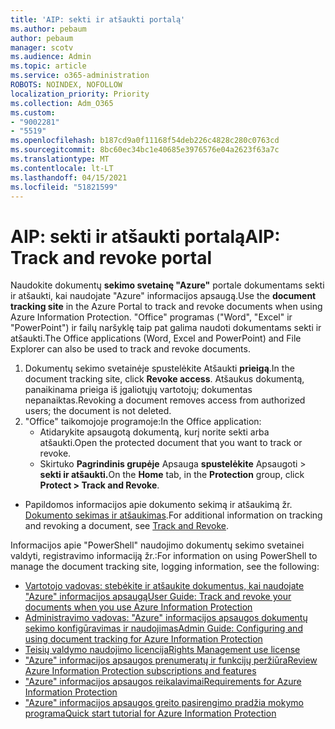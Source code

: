 ```yaml
---
title: 'AIP: sekti ir atšaukti portalą'
ms.author: pebaum
author: pebaum
manager: scotv
ms.audience: Admin
ms.topic: article
ms.service: o365-administration
ROBOTS: NOINDEX, NOFOLLOW
localization_priority: Priority
ms.collection: Adm_O365
ms.custom:
- "9002281"
- "5519"
ms.openlocfilehash: b187cd9a0f11168f54deb226c4828c280c0763cd
ms.sourcegitcommit: 8bc60ec34bc1e40685e3976576e04a2623f63a7c
ms.translationtype: MT
ms.contentlocale: lt-LT
ms.lasthandoff: 04/15/2021
ms.locfileid: "51821599"
---
```

# <a name="aip-track-and-revoke-portal"></a><span data-ttu-id="9c7dd-102">AIP: sekti ir atšaukti portalą</span><span class="sxs-lookup"><span data-stu-id="9c7dd-102">AIP: Track and revoke portal</span></span>

<span data-ttu-id="9c7dd-103">Naudokite dokumentų **sekimo svetainę "Azure"** portale dokumentams sekti ir atšaukti, kai naudojate "Azure" informacijos apsaugą.</span><span class="sxs-lookup"><span data-stu-id="9c7dd-103">Use the **document tracking site** in the Azure Portal to track and revoke documents when using Azure Information Protection.</span></span> <span data-ttu-id="9c7dd-104">"Office" programas ("Word", "Excel" ir "PowerPoint") ir failų naršyklę taip pat galima naudoti dokumentams sekti ir atšaukti.</span><span class="sxs-lookup"><span data-stu-id="9c7dd-104">The Office applications (Word, Excel and PowerPoint) and File Explorer can also be used to track and revoke documents.</span></span>

1. <span data-ttu-id="9c7dd-105">Dokumentų sekimo svetainėje spustelėkite Atšaukti **prieigą**.</span><span class="sxs-lookup"><span data-stu-id="9c7dd-105">In the document tracking site, click **Revoke access**.</span></span> <span data-ttu-id="9c7dd-106">Atšaukus dokumentą, panaikinama prieiga iš įgaliotųjų vartotojų; dokumentas nepanaiktas.</span><span class="sxs-lookup"><span data-stu-id="9c7dd-106">Revoking a document removes access from authorized users; the document is not deleted.</span></span>
2. <span data-ttu-id="9c7dd-107">"Office" taikomojoje programoje:</span><span class="sxs-lookup"><span data-stu-id="9c7dd-107">In the Office application:</span></span>
    - <span data-ttu-id="9c7dd-108">Atidarykite apsaugotą dokumentą, kurį norite sekti arba atšaukti.</span><span class="sxs-lookup"><span data-stu-id="9c7dd-108">Open the protected document that you want to track or revoke.</span></span>
    - <span data-ttu-id="9c7dd-109">Skirtuko **Pagrindinis grupėje** Apsauga **spustelėkite** Apsaugoti > **sekti ir atšaukti.**</span><span class="sxs-lookup"><span data-stu-id="9c7dd-109">On the **Home** tab, in the **Protection** group, click **Protect > Track and Revoke**.</span></span>

- <span data-ttu-id="9c7dd-110">Papildomos informacijos apie dokumento sekimą ir atšaukimą žr. [Dokumento sekimas ir atšaukimas](https://docs.microsoft.com/azure/information-protection/rms-client/client-track-revoke).</span><span class="sxs-lookup"><span data-stu-id="9c7dd-110">For additional information on tracking and revoking a document, see [Track and Revoke](https://docs.microsoft.com/azure/information-protection/rms-client/client-track-revoke).</span></span>

<span data-ttu-id="9c7dd-111">Informacijos apie "PowerShell" naudojimo dokumentų sekimo svetainei valdyti, registravimo informaciją žr.:</span><span class="sxs-lookup"><span data-stu-id="9c7dd-111">For information on using PowerShell to manage the document tracking site, logging information, see the following:</span></span>
- [<span data-ttu-id="9c7dd-112">Vartotojo vadovas: stebėkite ir atšaukite dokumentus, kai naudojate "Azure" informacijos apsaugą</span><span class="sxs-lookup"><span data-stu-id="9c7dd-112">User Guide: Track and revoke your documents when you use Azure Information Protection</span></span>](https://docs.microsoft.com/azure/information-protection/rms-client/client-track-revoke)
- [<span data-ttu-id="9c7dd-113">Administravimo vadovas: "Azure" informacijos apsaugos dokumentų sekimo konfigūravimas ir naudojimas</span><span class="sxs-lookup"><span data-stu-id="9c7dd-113">Admin Guide: Configuring and using document tracking for Azure Information Protection</span></span>](https://docs.microsoft.com/azure/information-protection/rms-client/client-admin-guide-document-tracking)
- [<span data-ttu-id="9c7dd-114">Teisių valdymo naudojimo licencija</span><span class="sxs-lookup"><span data-stu-id="9c7dd-114">Rights Management use license</span></span>](https://docs.microsoft.com/azure/information-protection/configure-usage-rights#rights-management-use-license)
- [<span data-ttu-id="9c7dd-115">"Azure" informacijos apsaugos prenumeratų ir funkcijų peržiūra</span><span class="sxs-lookup"><span data-stu-id="9c7dd-115">Review Azure Information Protection subscriptions and features</span></span>](https://azure.microsoft.com/pricing/details/information-protection)
- [<span data-ttu-id="9c7dd-116">"Azure" informacijos apsaugos reikalavimai</span><span class="sxs-lookup"><span data-stu-id="9c7dd-116">Requirements for Azure Information Protection</span></span>](https://docs.microsoft.com/azure/information-protection/get-started/requirements)
- [<span data-ttu-id="9c7dd-117">"Azure" informacijos apsaugos greito pasirengimo pradžia mokymo programa</span><span class="sxs-lookup"><span data-stu-id="9c7dd-117">Quick start tutorial for Azure Information Protection</span></span>](https://docs.microsoft.com/azure/information-protection/get-started/infoprotect-quick-start-tutorial)
